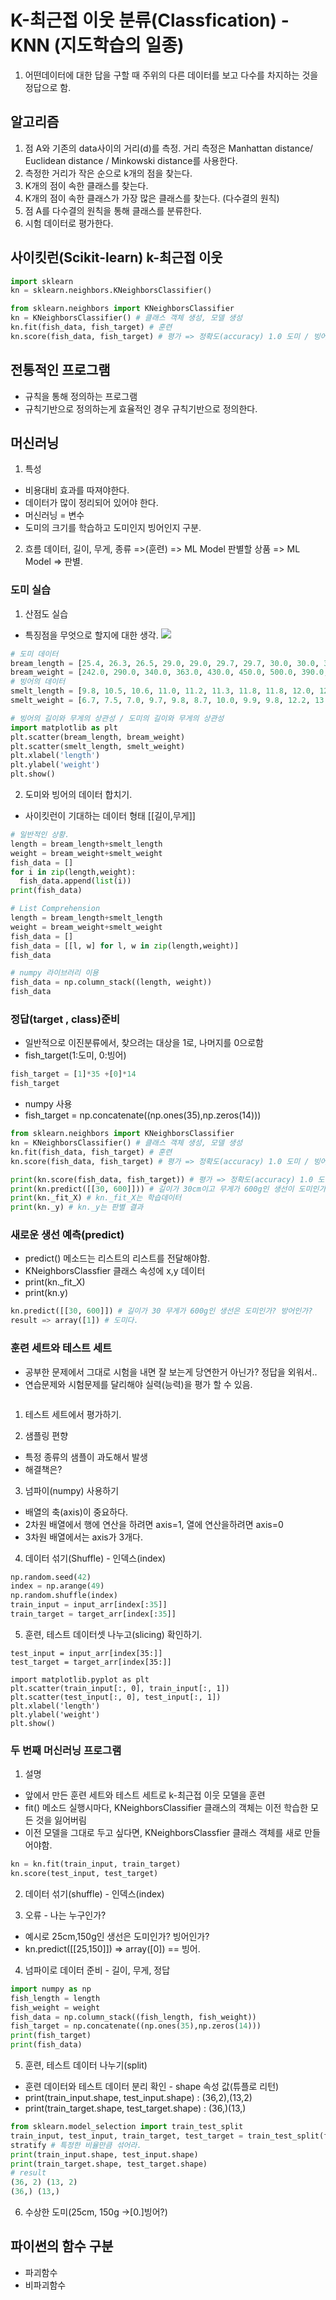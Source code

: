 # K-최근접 이웃 분류(Classfication) - KNN (지도학습의 일종)
1. 어떤데이터에 대한 답을 구할 때 주위의 다른 데이터를 보고 다수를 차지하는 것을
정답으로 함.

## 알고리즘
1. 점 A와 기존의 data사이의 거리(d)를 측정. 거리 측정은 Manhattan distance/
Euclidean distance / Minkowski distance를 사용한다.
2. 측정한 거리가 작은 순으로 k개의 점을 찾는다.
3. K개의 점이 속한 클래스를 찾는다.
4. K개의 점이 속한 클래스가 가장 많은 클래스를 찾는다. (다수결의 원칙)
5. 점 A를 다수결의 원칙을 통해 클래스를 분류한다.
6. 시험 데이터로 평가한다.

## 사이킷런(Scikit-learn) k-최근접 이웃

```python
import sklearn
kn = sklearn.neighbors.KNeighborsClassifier()
```

```python
from sklearn.neighbors import KNeighborsClassifier
kn = KNeighborsClassifier() # 클래스 객체 생성, 모델 생성
kn.fit(fish_data, fish_target) # 훈련
kn.score(fish_data, fish_target) # 평가 => 정확도(accuracy) 1.0 도미 / 빙어 분류 100%
```

## 전통적인 프로그램
- 규칙을 통해 정의하는 프로그램
- 규칙기반으로 정의하는게 효율적인 경우 규칙기반으로 정의한다.

## 머신러닝
1. 특성
- 비용대비 효과를 따져야한다.
- 데이터가 많이 정리되어 있어야 한다.
- 머신러닝 = 변수
- 도미의 크기를 학습하고 도미인지 빙어인지 구분. 

2. 흐름
데이터, 길이, 무게, 종류 =>(훈련) => ML Model
판별할 상품 => ML Model => 판별.

### 도미 실습
1. 산점도 실습
- 특징점을 무엇으로 할지에 대한 생각.
![](2021-04-07-15-46-16.png)
```python
# 도미 데이터
bream_length = [25.4, 26.3, 26.5, 29.0, 29.0, 29.7, 29.7, 30.0, 30.0, 30.7, 31.0, 31.0, 31.5, 32.0, 32.0, 32.0, 33.0, 33.0, 33.5, 33.5, 34.0, 34.0, 34.5, 35.0, 35.0, 35.0, 35.0, 36.0, 36.0, 37.0, 38.5, 38.5, 39.5, 41.0, 41.0]
bream_weight = [242.0, 290.0, 340.0, 363.0, 430.0, 450.0, 500.0, 390.0, 450.0, 500.0, 475.0, 500.0, 500.0, 340.0, 600.0, 600.0, 700.0, 700.0, 610.0, 650.0, 575.0, 685.0, 620.0, 680.0, 700.0, 725.0, 720.0, 714.0, 850.0, 1000.0, 920.0, 955.0, 925.0, 975.0, 950.0]
# 빙어의 데이터
smelt_length = [9.8, 10.5, 10.6, 11.0, 11.2, 11.3, 11.8, 11.8, 12.0, 12.2, 12.4, 13.0, 14.3, 15.0]
smelt_weight = [6.7, 7.5, 7.0, 9.7, 9.8, 8.7, 10.0, 9.9, 9.8, 12.2, 13.4, 12.2, 19.7, 19.9]

# 빙어의 길이와 무게의 상관성 / 도미의 길이와 무게의 상관성
import matplotlib as plt
plt.scatter(bream_length, bream_weight)
plt.scatter(smelt_length, smelt_weight)
plt.xlabel('length')
plt.ylabel('weight')
plt.show()
```
2. 도미와 빙어의 데이터 합치기.
- 사이킷런이 기대하는 데이터 형태 [[길이,무게]]
```python
# 일반적인 상황.
length = bream_length+smelt_length
weight = bream_weight+smelt_weight
fish_data = []
for i in zip(length,weight):
  fish_data.append(list(i))
print(fish_data)

# List Comprehension
length = bream_length+smelt_length
weight = bream_weight+smelt_weight
fish_data = []
fish_data = [[l, w] for l, w in zip(length,weight)]
fish_data

# numpy 라이브러리 이용
fish_data = np.column_stack((length, weight))
fish_data

```
### 정답(target , class)준비
- 일반적으로 이진분류에서, 찾으려는 대상을 1로, 나머지를 0으로함
- fish_target(1:도미, 0:빙어)
```python
fish_target = [1]*35 +[0]*14
fish_target
```
- numpy 사용
- fish_target = np.concatenate((np.ones(35),np.zeros(14)))

```python
from sklearn.neighbors import KNeighborsClassifier
kn = KNeighborsClassifier() # 클래스 객체 생성, 모델 생성
kn.fit(fish_data, fish_target) # 훈련
kn.score(fish_data, fish_target) # 평가 => 정확도(accuracy) 1.0 도미 / 빙어 분류 100%

print(kn.score(fish_data, fish_target)) # 평가 => 정확도(accuracy) 1.0 도미 / 빙어 분류 100%
print(kn.predict([[30, 600]])) # 길이가 30cm이고 무게가 600g인 생선이 도미인가 빙어인가?
print(kn._fit_X) # kn._fit_X는 학습데이터
print(kn._y) # kn._y는 판별 결과
```

### 새로운 생선 예측(predict)
- predict() 메소드는 리스트의 리스트를 전달해야함.
- KNeighborsClassfier 클래스 속성에 x,y 데이터
- print(kn._fit_X)
- print(kn.y)

```python
kn.predict([[30, 600]]) # 길이가 30 무게가 600g인 생선은 도미인가? 방어인가?
result => array([1]) # 도미다.
```
### 훈련 세트와 테스트 세트
- 공부한 문제에서 그대로 시험을 내면 잘 보는게 당연한거 아닌가? 정답을 외워서..
- 연습문제와 시험문제를 달리해야 실력(능력)을 평가 할 수 있음.
```python

```
1. 테스트 세트에서 평가하기.

2. 샘플링 편향
- 특정 종류의 샘플이 과도해서 발생
- 해결책은?

3. 넘파이(numpy) 사용하기
- 배열의 축(axis)이 중요하다.
- 2차원 배열에서 행에 연산을 하려면 axis=1, 열에 연산을하려면 axis=0
- 3차원 배열에서는 axis가 3개다.

4. 데이터 섞기(Shuffle) - 인덱스(index)

```python
np.random.seed(42)
index = np.arange(49)
np.random.shuffle(index)
train_input = input_arr[index[:35]]
train_target = target_arr[index[:35]]
```
5. 훈련, 테스트 데이터셋 나누고(slicing) 확인하기.
```
test_input = input_arr[index[35:]]
test_target = target_arr[index[35:]]

import matplotlib.pyplot as plt
plt.scatter(train_input[:, 0], train_input[:, 1])
plt.scatter(test_input[:, 0], test_input[:, 1])
plt.xlabel('length')
plt.ylabel('weight')
plt.show()
```
### 두 번째 머신러닝 프로그램
1. 설명
- 앞에서 만든 훈련 세트와 테스트 세트로 k-최근접 이웃 모델을 훈련
- fit() 메소드 실행시마다, KNeighborsClassifier 클래스의 객체는 이전 학습한 모든 것을 잃어버림
- 이전 모델을 그대로 두고 싶다면, KNeighborsClassfier 클래스 객체를 새로 만들어야함.
```python
kn = kn.fit(train_input, train_target)
kn.score(test_input, test_target)
```
2. 데이터 섞기(shuffle) - 인덱스(index)

3. 오류 - 나는 누구인가?
- 예시로 25cm,150g인 생선은 도미인가? 빙어인가?
- kn.predict([[25,150]]) => array([0]) == 빙어.

4. 넘파이로 데이터 준비 - 길이, 무게, 정답
```python
import numpy as np
fish_length = length
fish_weight = weight
fish_data = np.column_stack((fish_length, fish_weight))
fish_target = np.concatenate((np.ones(35),np.zeros(14)))
print(fish_target)
print(fish_data)
```
5. 훈련, 테스트 데이터 나누기(split)
- 훈련 데이터와 테스트 데이터 분리 확인 - shape 속성 값(튜플로 리턴)
- print(train_input.shape, test_input.shape) : (36,2),(13,2)
- print(train_target.shape, test_target.shape) : (36,)(13,)
```python
from sklearn.model_selection import train_test_split
train_input, test_input, train_target, test_target = train_test_split(fish_data, fish_target, stratify=fish_target, random_state=42)
stratify # 특정한 비율만큼 섞어라. 
print(train_input.shape, test_input.shape)
print(train_target.shape, test_target.shape)
# result
(36, 2) (13, 2)
(36,) (13,)
```
6. 수상한 도미(25cm, 150g ->[0.]빙어?)

## 파이썬의 함수 구분
- 파괴함수
- 비파괴함수